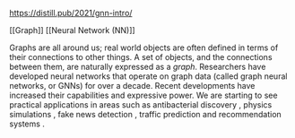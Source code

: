 https://distill.pub/2021/gnn-intro/

[[Graph]]
[[Neural Network (NN)]]


Graphs are all around us; real world objects are often defined in terms of their connections to other things. A set of objects, and the connections between them, are naturally expressed as a _graph_. Researchers have developed neural networks that operate on graph data (called graph neural networks, or GNNs) for over a decade. Recent developments have increased their capabilities and expressive power. We are starting to see practical applications in areas such as antibacterial discovery , physics simulations , fake news detection , traffic prediction and recommendation systems .